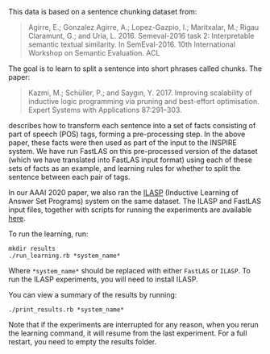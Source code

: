 This data is based on a sentence chunking dataset from:

>  Agirre, E.; Gonzalez Agirre, A.; Lopez-Gazpio, I.; Maritxalar, M.;
>  Rigau Claramunt, G.; and Uria, L. 2016. Semeval-2016 task 2:
>  Interpretable semantic textual similarity. In SemEval-2016. 10th
>  International Workshop on Semantic Evaluation. ACL

The goal is to learn to split a sentence into short phrases called
chunks. The paper:


>  Kazmi, M.; Schüller, P.; and Saygın, Y. 2017. Improving scalability
>  of inductive logic programming via pruning and best-effort
>  optimisation. Expert Systems with Applications 87:291–303.

describes how to transform each sentence into a set of facts consisting of part
of speech (POS) tags, forming a pre-processing step. In the above paper,
these facts were then used as part of the input to the INSPIRE system.
We have run FastLAS on this pre-processed version of the dataset (which
we have translated into FastLAS input format) using each of these sets
of facts as an example, and learning rules for whether to split the
sentence between each pair of tags.


In our AAAI 2020 paper, we also ran the [ILASP](http://www.ilasp.com/)
(Inductive Learning of Answer Set Programs) system on the same dataset.
The ILASP and FastLAS input files, together with scripts for running the
experiments are available
[here](https://github.com/spike-imperial/FastLAS/tree/master/data/sentence_chunking).

To run the learning, run:

```
mkdir results
./run_learning.rb *system_name*
```

Where `*system_name*` should be replaced with either `FastLAS` or
`ILASP`. To run the ILASP experiments, you will need to install ILASP.

You can view a summary of the results by running:


```
./print_results.rb *system_name*
```

Note that if the experiments are interrupted for any reason, when you
rerun the learning command, it will resume from the last experiment.
For a full restart, you need to empty the results folder.

